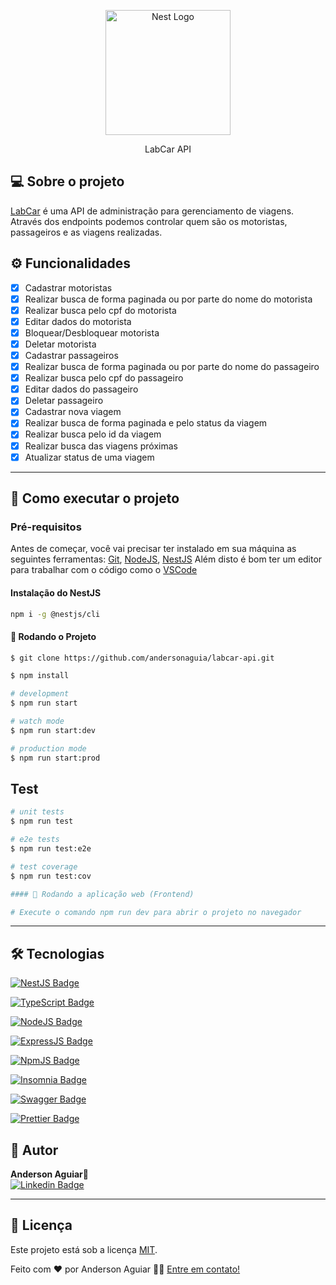 <p align="center">
  <a href="http://nestjs.com/" target="blank"><img src="https://nestjs.com/img/logo-small.svg" width="200" alt="Nest Logo" /></a>
</p>

[circleci-image]: https://img.shields.io/circleci/build/github/nestjs/nest/master?token=abc123def456
[circleci-url]: https://circleci.com/gh/nestjs/nest

<p align="center">LabCar API</p>

## 💻 Sobre o projeto

[LabCar](https://github.com/andersonaguia/labcar-api) é uma API de administração para gerenciamento de viagens. Através dos endpoints podemos controlar quem são os motoristas, passageiros e as viagens realizadas.

## ⚙️ Funcionalidades

- [x] Cadastrar motoristas
- [x] Realizar busca de forma paginada ou por parte do nome do motorista
- [x] Realizar busca pelo cpf do motorista
- [x] Editar dados do motorista
- [x] Bloquear/Desbloquear motorista
- [x] Deletar motorista
- [x] Cadastrar passageiros
- [x] Realizar busca de forma paginada ou por parte do nome do passageiro
- [x] Realizar busca pelo cpf do passageiro
- [x] Editar dados do passageiro
- [x] Deletar passageiro
- [x] Cadastrar nova viagem
- [x] Realizar busca de forma paginada e pelo status da viagem
- [x] Realizar busca pelo id da viagem
- [x] Realizar busca das viagens próximas
- [x] Atualizar status de uma viagem
---

## 🚀 Como executar o projeto

### Pré-requisitos

Antes de começar, você vai precisar ter instalado em sua máquina as seguintes ferramentas:
[Git](https://git-scm.com), [NodeJS](https://nodejs.org/en/), [NestJS](https://nestjs.com/)
Além disto é bom ter um editor para trabalhar com o código como o [VSCode](https://code.visualstudio.com/)

#### Instalação do NestJS
```bash
npm i -g @nestjs/cli
```
#### 🎲 Rodando o Projeto

```bash
$ git clone https://github.com/andersonaguia/labcar-api.git

$ npm install

# development
$ npm run start

# watch mode
$ npm run start:dev

# production mode
$ npm run start:prod
```
## Test

```bash
# unit tests
$ npm run test

# e2e tests
$ npm run test:e2e

# test coverage
$ npm run test:cov

#### 🧭 Rodando a aplicação web (Frontend)

# Execute o comando npm run dev para abrir o projeto no navegador

```
---

## 🛠 Tecnologias

[![NestJS Badge](https://img.shields.io/badge/Node.js-339933?style=for-the-badge&logo=nodedotjs&logoColor=white&link=https://nodejs.org/en/)](https://nodejs.org/en/)

[![TypeScript Badge](https://img.shields.io/badge/TypeScript-007ACC?style=for-the-badge&logo=typescript&logoColor=white&link=https://www.typescriptlang.org/)](https://www.typescriptlang.org/)	

[![NodeJS Badge](https://img.shields.io/badge/nestjs-E0234E?style=for-the-badge&logo=nestjs&logoColor=white&link=https://nestjs.com/)](https://nestjs.com/)

[![ExpressJS Badge](https://img.shields.io/badge/Express.js-000000?style=for-the-badge&logo=express&logoColor=white&link=https://expressjs.com/)](https://expressjs.com/)

[![NpmJS Badge](https://img.shields.io/badge/npm-CB3837?style=for-the-badge&logo=npm&logoColor=white&link=https://www.npmjs.com/)](https://www.npmjs.com/)

[![Insomnia Badge](
https://img.shields.io/badge/Insomnia-5849be?style=for-the-badge&logo=Insomnia&logoColor=white&link=https://insomnia.rest/)](https://insomnia.rest/)

[![Swagger Badge](https://img.shields.io/badge/Swagger-85EA2D?style=for-the-badge&logo=Swagger&logoColor=white&link=https://swagger.io/)](https://swagger.io/)

[![Prettier Badge](https://img.shields.io/badge/prettier-1A2C34?style=for-the-badge&logo=prettier&logoColor=F7BA3E&link=https://prettier.io/)](https://prettier.io/)

## 🦸 Autor
 <b>Anderson Aguiar</b>🚀
 <br />
[![Linkedin Badge](https://img.shields.io/badge/LinkedIn-0077B5?style=for-the-badge&logo=linkedin&logoColor=white&link=https://www.linkedin.com/in/andersonlaguiar/)](https://www.linkedin.com/in/andersonlaguiar/) 

---

## 📝 Licença

Este projeto está sob a licença [MIT](./LICENSE).

Feito com ❤️ por Anderson Aguiar 👋🏽 [Entre em contato!](https://www.linkedin.com/in/andersonlaguiar/)
